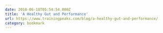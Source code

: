 ```yaml
---
date: 2018-06-18T05:54:54.000Z
title: 'A Healthy Gut and Performance'
url: https://www.trainingpeaks.com/blog/a-healthy-gut-and-performance/
category: bookmark
---
```

